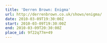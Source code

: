 ```yaml
---
title: 'Derren Brown: Enigma'
url: http://derrenbrown.co.uk/shows/enigma/
date: 2010-03-09T19:30:00Z
start: 2010-03-09T19:30:00Z
end: 2010-03-09T20:30:00Z
place_id: 9f22q77m+49
---
```

